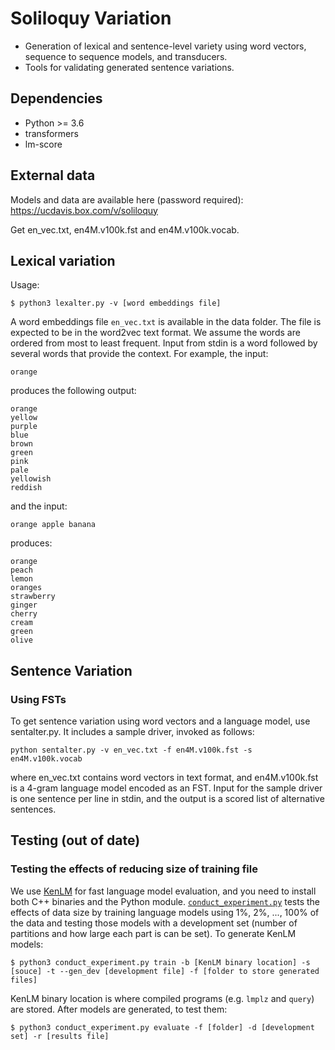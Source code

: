 # Soliloquy Variation

- Generation of lexical and sentence-level variety using word vectors, sequence to sequence models, and transducers.
- Tools for validating generated sentence variations.

## Dependencies

- Python >= 3.6
- transformers
- lm-score

## External data

Models and data are available here (password required):
https://ucdavis.box.com/v/soliloquy 

Get en_vec.txt, en4M.v100k.fst and en4M.v100k.vocab.

## Lexical variation

Usage:

```
$ python3 lexalter.py -v [word embeddings file]
```

A word embeddings file `en_vec.txt` is available in the data folder. The file is expected to be in the word2vec text format. We assume the words are ordered from most to least frequent. Input from stdin is a word followed by several words that provide the context. For example, the input:
```
orange
```
produces the following output:
```
orange
yellow
purple
blue
brown
green
pink
pale
yellowish
reddish
```
and the input:
```
orange apple banana
```
produces:
```
orange
peach
lemon
oranges
strawberry
ginger
cherry
cream
green
olive
```

## Sentence Variation

### Using FSTs

To get sentence variation using word vectors and a language model, use sentalter.py. It includes a sample driver, invoked as follows:

```
python sentalter.py -v en_vec.txt -f en4M.v100k.fst -s en4M.v100k.vocab
```

where en_vec.txt contains word vectors in text format, and en4M.v100k.fst is a 4-gram language model encoded as an FST. Input for the sample driver is one sentence per line in stdin, and the output is a scored list of alternative sentences.



## Testing (out of date)

### Testing the effects of reducing size of training file

We use [KenLM](https://github.com/kpu/kenlm) for fast language model evaluation, and you need to install both C++ binaries and the Python module. [`conduct_experiment.py`](paraphrase/conduct_experiment.py) tests the effects of data size by training language models using 1%, 2%, ..., 100% of the data and testing those models with a development set (number of partitions and how large each part is can be set). To generate KenLM models:

```
$ python3 conduct_experiment.py train -b [KenLM binary location] -s [souce] -t --gen_dev [development file] -f [folder to store generated files]
```

KenLM binary location is where compiled programs (e.g. `lmplz` and `query`) are stored. After models are generated, to test them:

```
$ python3 conduct_experiment.py evaluate -f [folder] -d [development set] -r [results file]
```
